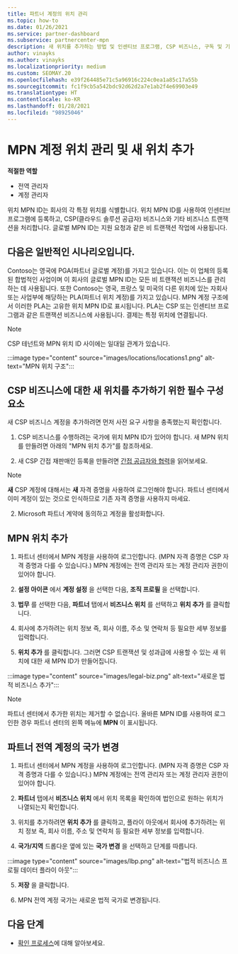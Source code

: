 ```yaml
---
title: 파트너 계정의 위치 관리
ms.topic: how-to
ms.date: 01/26/2021
ms.service: partner-dashboard
ms.subservice: partnercenter-mpn
description: 새 위치를 추가하는 방법 및 인센티브 프로그램, CSP 비즈니스, 구독 및 기타 트랜잭션에서 위치 MPN ID를 사용하는 방법을 알아봅니다.
author: vinayks
ms.author: vinayks
ms.localizationpriority: medium
ms.custom: SEOMAY.20
ms.openlocfilehash: e39f264485e71c5a96916c224c0ea1a85c17a55b
ms.sourcegitcommit: fc1f9cb5a542bdc92d62d2a7e1ab2f4e69903e49
ms.translationtype: HT
ms.contentlocale: ko-KR
ms.lasthandoff: 01/28/2021
ms.locfileid: "98925046"
---
```

# <a name="manage-your-mpn-account-locations-and-add-a-new-location"></a>MPN 계정 위치 관리 및 새 위치 추가


**적절한 역할**

- 전역 관리자
- 계정 관리자

위치 MPN ID는 회사의 각 특정 위치를 식별합니다. 위치 MPN ID를 사용하여 인센티브 프로그램에 등록하고, CSP(클라우드 솔루션 공급자) 비즈니스와 기타 비즈니스 트랜잭션을 처리합니다. 글로벌 MPN ID는 지원 요청과 같은 비 트랜잭션 작업에 사용됩니다.

## <a name="the-following-is-a-typical-scenario"></a>다음은 일반적인 시나리오입니다.

Contoso는 영국에 PGA(파트너 글로벌 계정)를 가지고 있습니다. 이는 이 업체의 등록된 합법적인 사업이며 이 회사의 글로벌 MPN ID는 모든 비 트랜잭션 비즈니스를 관리하는 데 사용됩니다. 또한 Contoso는 영국, 프랑스 및 미국의 다른 위치에 있는 자회사 또는 사업부에 해당하는 PLA(파트너 위치 계정)를 가지고 있습니다. MPN 계정 구조에서 이러한 PLA는 고유한 위치 MPN ID로 표시됩니다. PLA는 CSP 또는 인센티브 프로그램과 같은 트랜잭션 비즈니스에 사용됩니다. 결제는 특정 위치에 연결됩니다. 

>[!NOTE]
>CSP 테넌트와 MPN 위치 ID 사이에는 일대일 관계가 있습니다.

:::image type="content" source="images/locations/locations1.png" alt-text="MPN 위치 구조":::

## <a name="prerequisites-in-order-to-add-a-new-account-for-a-csp-business"></a>CSP 비즈니스에 대한 새 위치를 추가하기 위한 필수 구성 요소

새 CSP 비즈니스 계정을 추가하려면 먼저 사전 요구 사항을 충족했는지 확인합니다.

1. CSP 비즈니스를 수행하려는 국가에 위치 MPN ID가 있어야 합니다. 새 MPN 위치를 만들려면 아래의 "MPN 위치 추가"를 참조하세요.
  
1. 새 CSP 간접 재판매인 등록을 만들려면 [간접 공급자와 협력](indirect-reseller-tasks-in-partner-center.md#get-started)을 읽어보세요. 

>[!NOTE] 
 >**새** CSP 계정에 대해서는 **새** 자격 증명을 사용하여 로그인해야 합니다. 파트너 센터에서 이미 계정이 있는 것으로 인식하므로 기존 자격 증명을 사용하지 마세요.

2. Microsoft 파트너 계약에 동의하고 계정을 활성화합니다.

## <a name="add-an-mpn-location"></a>MPN 위치 추가

1. 파트너 센터에서 MPN 계정을 사용하여 로그인합니다. (MPN 자격 증명은 CSP 자격 증명과 다를 수 있습니다.) MPN 계정에는 전역 관리자 또는 계정 관리자 권한이 있어야 합니다. 

1. **설정 아이콘** 에서 **계정 설정** 을 선택한 다음, **조직 프로필** 을 선택합니다.

2. **법무** 를 선택한 다음, **파트너** 탭에서 **비즈니스 위치** 를 선택하고 **위치 추가** 를 클릭합니다.

3. 회사에 추가하려는 위치 정보 즉, 회사 이름, 주소 및 연락처 등 필요한 세부 정보를 입력합니다.
 
1. **위치 추가** 를 클릭합니다. 그러면 CSP 트랜잭션 및 성과급에 사용할 수 있는 새 위치에 대한 새 MPN ID가 만들어집니다.

:::image type="content" source="images/legal-biz.png" alt-text="새로운 법적 비즈니스 추가":::

> [!NOTE]
> 파트너 센터에서 추가한 위치는 제거할 수 없습니다. 올바른 MPN ID를 사용하여 로그인한 경우 파트너 센터의 왼쪽 메뉴에 **MPN** 이 표시됩니다.

## <a name="change-country-of-partner-global-account"></a>파트너 전역 계정의 국가 변경 

1. 파트너 센터에서 MPN 계정을 사용하여 로그인합니다. (MPN 자격 증명은 CSP 자격 증명과 다를 수 있습니다.) MPN 계정에는 전역 관리자 또는 계정 관리자 권한이 있어야 합니다. 

2. **파트너** 탭에서 **비즈니스 위치** 에서 위치 목록을 확인하여 법인으로 원하는 위치가 나열되는지 확인합니다. 
 
1. 위치를 추가하려면 **위치 추가** 를 클릭하고, 플라이 아웃에서 회사에 추가하려는 위치 정보 즉, 회사 이름, 주소 및 연락처 등 필요한 세부 정보를 입력합니다. 
 
1. **국가/지역** 드롭다운 옆에 있는 **국가 변경** 을 선택하고 단계를 따릅니다. 

:::image type="content" source="images/lbp.png" alt-text="법적 비즈니스 프로필 데이터 플라이 아웃":::

5. **저장** 을 클릭합니다.

6. MPN 전역 계정 국가는 새로운 법적 국가로 변경됩니다.
  
## <a name="next-steps"></a>다음 단계

- [확인 프로세스](verification-responses.md)에 대해 알아보세요.
